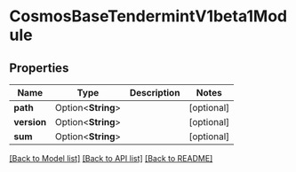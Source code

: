 # CosmosBaseTendermintV1beta1Module

## Properties

Name | Type | Description | Notes
------------ | ------------- | ------------- | -------------
**path** | Option<**String**> |  | [optional]
**version** | Option<**String**> |  | [optional]
**sum** | Option<**String**> |  | [optional]

[[Back to Model list]](../README.md#documentation-for-models) [[Back to API list]](../README.md#documentation-for-api-endpoints) [[Back to README]](../README.md)


